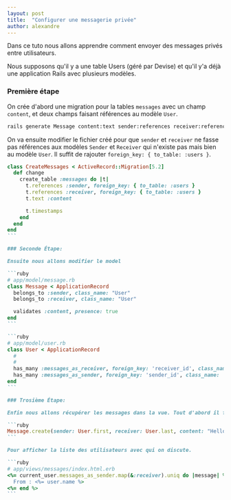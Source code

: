 ```yaml
---
layout: post
title:  "Configurer une messagerie privée"
author: alexandre
---
```


Dans ce tuto nous allons apprendre comment envoyer des messages privés entre utilisateurs.

Nous supposons qu'il y a une table Users (géré par Devise) et qu'il y'a déjà une application Rails avec plusieurs modèles.

### Première étape

On crée d'abord une migration pour la tables `messages` avec un champ `content`, et deux champs faisant références au modèle `User`.

```sh  
rails generate Message content:text sender:references receiver:references
```

On va ensuite modifier le fichier créé pour que `sender` et `receiver` ne fasse pas références aux modèles `Sender` et `Receiver` qui n'existe pas mais bien au modèle `User`. Il suffit de rajouter `foreign_key: { to_table: :users }`.

````ruby
class CreateMessages < ActiveRecord::Migration[5.2]
  def change
    create_table :messages do |t|
      t.references :sender, foreign_key: { to_table: :users }
      t.references :receiver, foreign_key: { to_table: :users }
      t.text :content

      t.timestamps
    end
  end
end
```

### Seconde Étape: 

Ensuite nous allons modifier le model

```ruby
# app/model/message.rb
class Message < ApplicationRecord
  belongs_to :sender, class_name: "User"
  belongs_to :receiver, class_name: "User"

  validates :content, presence: true
end
```

```ruby
# app/model/user.rb
class User < ApplicationRecord
  #
  #
  has_many :messages_as_receiver, foreign_key: 'receiver_id', class_name: 'Message'
  has_many :messages_as_sender, foreign_key: 'sender_id', class_name: 'Message'
end
```

### Trosième Étape: 

Enfin nous allons récupérer les messages dans la vue. Tout d'abord il faut en créer un dans la console (ou encore mieux dans vos seed)

```ruby
Message.create(sender: User.first, receiver: User.last, content: "Hello World!")
```

Pour afficher la liste des utilisateurs avec qui on discute.

```ruby
# app/views/messages/index.html.erb
<%= current_user.messages_as_sender.map(&:receiver).uniq do |message| %>
  From : <%= user.name %>
<%= end %>
```
